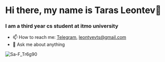 # Hi there, my name is Taras Leontev👋
### I am a third year cs student at itmo university

- 📫 How to reach me: [Telegram](https://t.me/waylorun), leontyevts@gmail.com
- 💬 Ask me about anything

![Sa-F_Tr6g90](https://user-images.githubusercontent.com/84567804/162518941-2e9196e5-a529-481f-9bbc-57ad880d27db.jpg)


